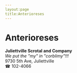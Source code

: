 ```yaml
---
layout:page
title:Anterioreses
---
```

# Anterioreses

**Juliettville Scrotal and Company**  
_We put the "my" in "corblimy"!!!_  
9730 5th Ave, Juliettville  
☎ 102-4066



